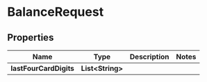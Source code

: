 

# BalanceRequest


## Properties

| Name | Type | Description | Notes |
|------------ | ------------- | ------------- | -------------|
|**lastFourCardDigits** | **List&lt;String&gt;** |  |  |



